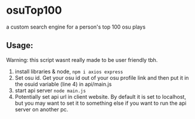 # osuTop100
a custom search engine for a person's top 100 osu plays

## Usage:

Warning: this script wasnt really made to be user friendly tbh.

1. install libraries & node, `npm i axios express`
2. Set osu id. Get your osu id out of your osu profile link and then put it in the osuid variable (line 4) in api/main.js
3. start api server `node main.js`
4. Potentially set api url in client website. By default it is set to localhost, but you may want to set it to something else if you want to run the api server on another pc.
